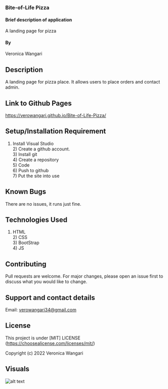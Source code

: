 ### Bite-of-Life Pizza

#### Brief description of application

A landing page for pizza

#### By

Veronica Wangari

## Description

A landing page for pizza place. It allows users to place orders and contact admin.

## Link to Github Pages
https://verowangari.github.io/Bite-of-Life-Pizza/
## Setup/Installation Requirement

1. Install Visual Studio <br> 2) Create a github account. <br> 3) Install git <br> 4) Create a repository <br> 5) Code <br> 6) Push to github <br>7) Put the site into use

## Known Bugs

There are no issues, it runs just fine.

## Technologies Used

1. HTML <br> 2) CSS <br> 3) BootStrap <br> 4) JS

## Contributing

Pull requests are welcome. For major changes, please open an issue first to discuss what you would like to change.

## Support and contact details

Email: verowangari34@gmail.com

## License

This project is under [MIT] LICENSE (https://choosealicense.com/licenses/mit/)

Copyright (c) 2022 Veronica Wangari

## Visuals
![alt text](http://url/to/..assets/ordershot.png)

